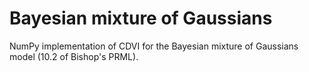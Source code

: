 # Bayesian mixture of Gaussians

NumPy implementation of CDVI for the Bayesian mixture of Gaussians model (10.2 of Bishop's PRML).
